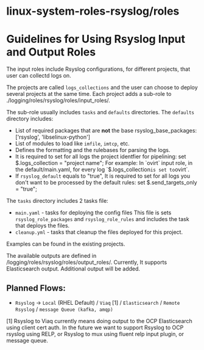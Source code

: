 linux-system-roles-rsyslog/roles
======================================

# Guidelines for Using Rsyslog Input and Output Roles

The input roles include Rsyslog configurations, for different projects, that user can collectd logs on.

The projects are called `logs_collections` and the user can choose to deploy several projects at the same time.
Each project adds a sub-role to ./logging/roles/rsyslog/roles/input_roles/.

The sub-role usually includes `tasks` and `defaults` directories.
The `defaults` directory includes:
  - List of required packages that are **not** the base rsyslog_base_packages: ['rsyslog', 'libselinux-python']
  - List of modules to load  like `imfile`, `imtcp`, etc.
  - Defines the formatting and the rulebases for parsing the logs.
  - It is required to set for all logs the project identfier for pipelining:
    set $.logs_collection = "project name";
    For example: In `ovirt` input role, in the default/main.yaml, for every log `$.logs_collection` is set to `ovirt`.
  - If `rsyslog_default` equals to "true", It is required to set for all logs you don't want to be processed by the default rules:
    set $.send_targets_only = "true";

The `tasks` directory includes 2 tasks file:
  - `main.yaml` - tasks for deploying the config files
    This file is sets `rsyslog_role_packages` and `rsyslog_role_rules` and includes the task that deploys the files.
  - `cleanup.yml` - tasks that cleanup the files deployed for this project.

Examples can be found in the existing projects.

The available outputs are defined in /logging/roles/rsyslog/roles/output_roles/.
Currently, It supports Elasticsearch output.
Additional output will be added.

Planned Flows:
--------------
  - `Rsyslog` -> `Local` (RHEL Default) / `Viaq` [1] / `Elasticsearch` / `Remote Rsyslog` / `message Queue (kafka, amqp)`

[1] Rsyslog to Viaq currently means doing output to the OCP Elasticsearch using client cert auth.
    In the future we want to support Rsyslog to OCP rsyslog using RELP, or Rsyslog to mux using fluent relp input plugin, or message queue.

